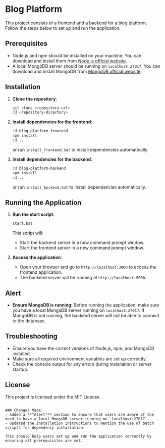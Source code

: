 
# Blog Platform

This project consists of a frontend and a backend for a blog platform. Follow the steps below to set up and run the application.

## Prerequisites

- Node.js and npm should be installed on your machine. You can download and install them from [Node.js official website](https://nodejs.org/).
- A local MongoDB server should be running on `localhost:27017`. You can download and install MongoDB from [MongoDB official website](https://www.mongodb.com/try/download/community).

## Installation

1. **Clone the repository**:

   ```sh
   git clone <repository-url>
   cd <repository-directory>
   ```

2. **Install dependencies for the frontend**:

   ```sh
   cd blog-platform-frontend
   npm install
   cd ..
   ```

   or run `install_frontend.bat` to install dependencies automatically.

3. **Install dependencies for the backend**:

   ```sh
   cd blog-platform-backend
   npm install
   cd ..
   ```

   or run `install_backend.bat` to install dependencies automatically.

## Running the Application

1. **Run the start script**:

   ```sh
   start.bat
   ```

   This script will:

   - Start the backend server in a new command prompt window.
   - Start the frontend server in a new command prompt window.

2. **Access the application**:
   - Open your browser and go to `http://localhost:3000` to access the frontend application.
   - The backend server will be running at `http://localhost:5000`.

## Alert

- **Ensure MongoDB is running**: Before running the application, make sure you have a local MongoDB server running on `localhost:27017`. If MongoDB is not running, the backend server will not be able to connect to the database.

## Troubleshooting

- Ensure you have the correct versions of Node.js, npm, and MongoDB installed.
- Make sure all required environment variables are set up correctly.
- Check the console output for any errors during installation or server startup.

## License

This project is licensed under the MIT License.

```

### Changes Made:
- Added a **"Alert"** section to ensure that users are aware of the need to have a local MongoDB server running on `localhost:27017`.
- Updated the installation instructions to mention the use of batch scripts for dependency installation.

This should help users set up and run the application correctly by ensuring all prerequisites are met.
```
